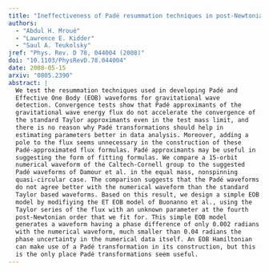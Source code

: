 ```yaml
---
title: "Ineffectiveness of Padé resummation techniques in post-Newtonian approximations"
authors:
  - "Abdul H. Mroué"
  - "Lawrence E. Kidder"
  - "Saul A. Teukolsky"
jref: "Phys. Rev. D 78, 044004 (2008)"
doi: "10.1103/PhysRevD.78.044004"
date: 2008-05-15
arxiv: "0805.2390"
abstract: |
  We test the resummation techniques used in developing Padé and
  Effective One Body (EOB) waveforms for gravitational wave
  detection. Convergence tests show that Padé approximants of the
  gravitational wave energy flux do not accelerate the convergence of
  the standard Taylor approximants even in the test mass limit, and
  there is no reason why Padé transformations should help in
  estimating parameters better in data analysis. Moreover, adding a
  pole to the flux seems unnecessary in the construction of these
  Padé-approximated flux formulas. Padé approximants may be useful in
  suggesting the form of fitting formulas. We compare a 15-orbit
  numerical waveform of the Caltech-Cornell group to the suggested
  Padé waveforms of Damour et al. in the equal mass, nonspinning
  quasi-circular case. The comparison suggests that the Padé waveforms
  do not agree better with the numerical waveform than the standard
  Taylor based waveforms. Based on this result, we design a simple EOB
  model by modifiying the ET EOB model of Buonanno et al., using the
  Taylor series of the flux with an unknown parameter at the fourth
  post-Newtonian order that we fit for. This simple EOB model
  generates a waveform having a phase difference of only 0.002 radians
  with the numerical waveform, much smaller than 0.04 radians the
  phase uncertainty in the numerical data itself. An EOB Hamiltonian
  can make use of a Padé transformation in its construction, but this
  is the only place Padé transformations seem useful.
---
```

